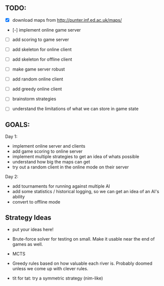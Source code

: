 ## TODO:

* [x] download maps from http://punter.inf.ed.ac.uk/maps/
* [-] implement online game server 
* [ ] add scoring to game server
* [ ] add skeleton for online client
* [ ] add skeleton for offline client
* [ ] make game server robust
* [ ] add random online client
* [ ] add greedy online client
* [ ] brainstorm strategies
* [ ] understand the limitations of what we can store in game state


## GOALS:

Day 1: 

 * implement online server and clients
 * add game scoring to online server
 * implement multiple strategies to get an idea of whats possible
 * understand how big the maps can get
 * try out a random client in the online mode on their server

Day 2:

  * add tournaments for running against multiple AI
  * add some statistics / historical logging, so we can get an idea of an AI's ability
  * convert to offline mode

## Strategy Ideas

* put your ideas here!

* Brute-force solver for testing on small. Make it usable near the end of games
  as well.
* MCTS
* Greedy rules based on how valuable each river is. Probably doomed unless we
  come up with clever rules.
* tit for tat: try a symmetric strategy (nim-like)
